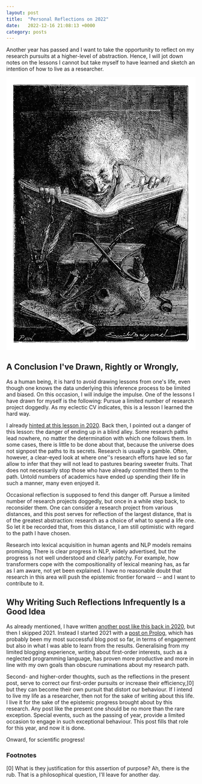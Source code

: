 ```yaml
---
layout: post
title:  "Personal Reflections on 2022"
date:   2022-12-16 21:08:13 +0000
category: posts
---
```



Another year has passed and I want to take the opportunity to reflect on my research pursuits at a higher-level of abstraction. Hence, I will jot down notes on the lessons I cannot but take myself to have learned and sketch an intention of how to live as a researcher.

![Picture of a reading man](/assets/images/reading.jpg)


## A Conclusion I've Drawn, Rightly or Wrongly,

As a human being, it is hard to avoid drawing lessons from one's life, even though one knows the data underlying this inference process to be limited and biased. On this occasion, I will indulge the impulse. One of the lessons I have drawn for myself is the following: Pursue a limited number of research project doggedly. As my eclectic CV indicates, this is a lesson I learned the hard way.

I already [hinted at this lesson in 2020](http://dstrohmaier.com/end-of-year/). Back then, I pointed out a danger of this lesson: the danger of ending up in a blind alley. Some research paths lead nowhere, no matter the determination with which one follows them. In some cases, there is little to be done about that, because the universe does not signpost the paths to its secrets. Research is usually a gamble. Often, however, a clear-eyed look at where one''s research efforts have led so far allow to infer that they will not lead to pastures bearing sweeter fruits. That does not necessarily stop those who have already committed them to the path. Untold numbers of academics have ended up spending their life in such a manner, many even enjoyed it.

Occasional reflection is supposed to fend this danger off. Pursue a limited number of research projects doggedly, but once in a while step back, to reconsider them. One can consider a research project from various distances, and this post serves for reflection of the largest distance, that is of the greatest abstraction: research as a choice of what to spend a life one. So let it be recorded that, from this distance, I am still optimistic with regard to the path I have chosen.

Research into lexical acquisition in human agents and NLP models remains promising. There is clear progress in NLP, widely advertised, but the progress is not well understood and clearly patchy. For example, how transformers cope with the compositionality of lexical meaning has, as far as I am aware, not yet been explained. I have no reasonable doubt that research in this area will push the epistemic frontier forward -- and I want to contribute to it.

 <!-- A further danger of the dogged pursuit is excessive self-denial. While following one interest to the exclusion of other might come natural to some, my interest tend to be manifold. Frustration in one project leads to me seek out another. But the research area of lexical acquisition in human agents and NLP models is vast. Many sub-projects can have their place in this larger area. As a compensation strategy, I try to direct my interests into this area in coordinate them.-->

## Why Writing Such Reflections Infrequently Is a Good Idea

As already mentioned, I have written [another post like this back in 2020](http://dstrohmaier.com/end-of-year/), but then I skipped 2021. Instead I started 2021 with a [post on Prolog](http://dstrohmaier.com/why-learn-prolog-in-2021/), which has probably been my most successful blog post so far, in terms of engagement but also in what I was able to learn from the results. Generalising from my limited blogging experience, writing about first-order interests, such as a neglected programming language, has proven more productive and more in line with my own goals than obscure ruminations about my research path.

Second- and higher-order thoughts, such as the reflections in the present post, serve to correct our first-order pursuits or increase their efficiency,[0] but they can become their own pursuit that distort our behaviour. If I intend to live my life as a researcher, then not for the sake of writing about this life. I live it for the sake of the epistemic progress brought about by this research. Any post like the present one should be no more than the rare exception. Special events, such as the passing of year, provide a limited occasion to engage in such exceptional behaviour. This post fills that role for this year, and now it is done.

Onward, for scientific progress!



### Footnotes

[0] What is they justification for this assertion of purpose? Ah, there is the rub. That is a philosophical question, I'll leave for another day.
